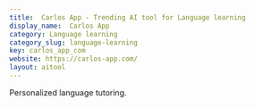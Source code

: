 ```yaml
---
title:  Carlos App - Trending AI tool for Language learning
display_name:  Carlos App
category: Language learning
category_slug: language-learning
key: carlos_app_com
website: https://carlos-app.com/
layout: aitool
---
```


Personalized language tutoring.
